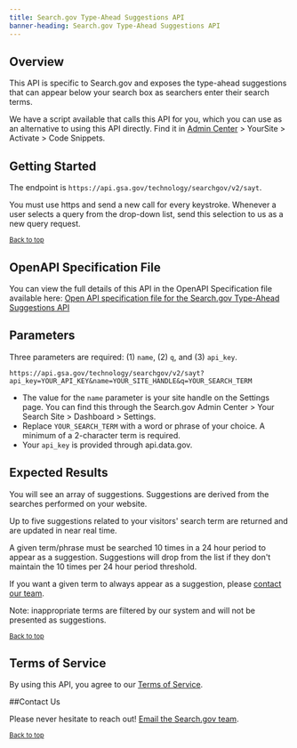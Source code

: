 ```yaml
---
title: Search.gov Type-Ahead Suggestions API
banner-heading: Search.gov Type-Ahead Suggestions API
---
```


## Overview

This API is specific to Search.gov and exposes the type-ahead suggestions that can appear below your search box as searchers enter their search terms.

We have a script available that calls this API for you, which you can use as an alternative to using this API directly. Find it in [Admin Center](https://search.usa.gov/login) > YourSite > Activate > Code Snippets.

## Getting Started

The endpoint is `https://api.gsa.gov/technology/searchgov/v2/sayt`.

You must use https and send a new call for every keystroke. Whenever a user selects a query from the drop-down list, send this selection to us as a new query request.

<p><small><a href="#">Back to top</a></small></p>

## OpenAPI Specification File

You can view the full details of this API in the OpenAPI Specification file available here:
<a href="v1/openapi.yaml">Open API specification file for the Search.gov Type-Ahead Suggestions API</a>

## Parameters
  
Three parameters are required: (1) `name`, (2) `q`, and (3) `api_key`.
  
`https://api.gsa.gov/technology/searchgov/v2/sayt?api_key=YOUR_API_KEY&name=YOUR_SITE_HANDLE&q=YOUR_SEARCH_TERM`

  * The value for the `name` parameter is your site handle on the Settings page. You can find this through the Search.gov Admin Center > Your Search Site > Dashboard > Settings.
  *	Replace `YOUR_SEARCH_TERM` with a word or phrase of your choice. A minimum of a 2-character term is required.
  * Your `api_key` is provided through api.data.gov.

## Expected Results

You will see an array of suggestions. Suggestions are derived from the searches performed on your website.

Up to five suggestions related to your visitors' search term are returned and are updated in near real time.

A given term/phrase must be searched 10 times in a 24 hour period to appear as a suggestion. Suggestions will drop from the list if they don't maintain the 10 times per 24 hour period threshold.

If you want a given term to always appear as a suggestion, please [contact our team](mailto:search@support.digitalgov.gov).

Note: inappropriate terms are filtered by our system and will not be presented as suggestions.

<p><small><a href="#">Back to top</a></small></p>

## Terms of Service

By using this API, you agree to our [Terms of Service](https://search.gov/tos).

##Contact Us

Please never hesitate to reach out! [Email the Search.gov team](mailto:search@support.digitalgov.gov). 

<p><small><a href="#">Back to top</a></small></p>